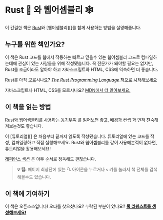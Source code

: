 # Rust 🦀 와 웹어셈블리 🕸
이 간결한 책은 [Rust][]와 [웹어셈블리][]를 함께 사용하는 방법을 설명해줍니다.

## 누구를 위한 책인가요?
이 책은 Rust 코드를 웹에서 작동하는 빠르고 믿을수 있는 웹어셈블리 코드로 컴파일하는데에 관심이 있는 사람들을 위해 작성됐습니다.
꼭 전문가가 돼야할 필요는 없지만, Rust를 조금이라도 알아야 하고 자바스크립트와 HTML, CSS에 익숙하면 더 좋습니다.

Rust를 아직 모르시나요? [*The Rust Programming Language* 책으로 시작해보세요][trpl]

자바스크립트나 HTML, CSS를 모르시나요? [MDN에서 더 알아보세요.][mdn]

## 이 책을 읽는 방법
[Rust와 웹어셈블리를 사용하는 동기부여][why-rust-wasm] 를 읽어보면 좋고, [배경과 컨셉][background] 과 먼저 친숙해져보는것도 좋습니다.

이 [튜토리얼][] 은 처음부터 끝까지 읽도록 작성됐습니다. 튜토리얼에 있는 코드를 작성, 컴파일링하고 직접 실행해보세요. Rust와 웹어셈블리를 같이 사용해본적이 없다면, 튜토리얼을 활용해보세요!

[레퍼런스 섹션][reference] 은 아무 순서로 정독해도 괜찮습니다.

> **💡 팁:** 페이지 최상단에 있는 🔍 아이콘을 누르거나 `s` 키를 눌러서 책 전체를 검색해볼수도 있습니다.

## 이 책에 기여하기
이 책은 오픈소스입니다! 오타를 찾으셨나요? 누락된 부분이 있나요? [**풀 리퀘스트를 생성해보세요!**][repo]

[Rust]: https://www.rust-lang.org
[WebAssembly]: https://webassembly.org/
[trpl]: https://doc.rust-lang.org/book/
[mdn]: https://developer.mozilla.org/en-US/docs/Learn
[why-rust-wasm]: ./why-rust-and-webassembly.html
[background]: ./background-and-concepts.html
[tutorial]: ./game-of-life/introduction.html
[reference]: ./reference/index.html
[repo]: https://github.com/rustwasm/book
